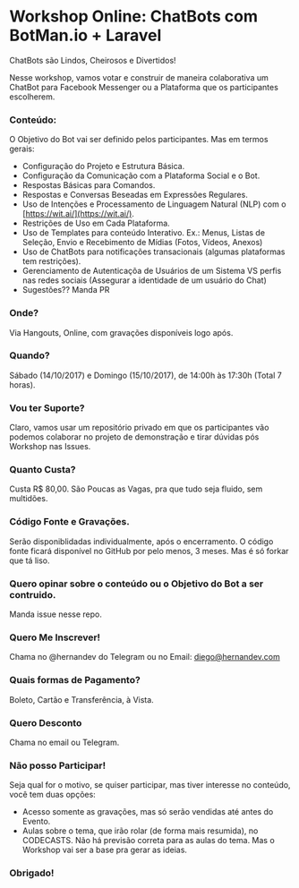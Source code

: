 # Workshop Online: ChatBots com BotMan.io + Laravel

ChatBots são Lindos, Cheirosos e Divertidos! 

Nesse workshop, vamos votar e construir de maneira colaborativa um ChatBot para Facebook Messenger ou a Plataforma que os participantes escolherem.

### Conteúdo:

O Objetivo do Bot vai ser definido pelos participantes. Mas em termos gerais:

- Configuração do Projeto e Estrutura Básica.
- Configuração da Comunicação com a Plataforma Social e o Bot.
- Respostas Básicas para Comandos.
- Respostas e Conversas Beseadas em Expressões Regulares.
- Uso de Intenções e Processamento de Linguagem Natural (NLP) com o [https://wit.ai/](https://wit.ai/).
- Restrições de Uso em Cada Plataforma.
- Uso de Templates para conteúdo Interativo. Ex.: Menus, Listas de Seleção, Envio e Recebimento de Mídias (Fotos, Vídeos, Anexos)
- Uso de ChatBots para notificações transacionais (algumas plataformas tem restrições).
- Gerenciamento de Autenticaçõa de Usuários de um Sistema VS perfis nas redes sociais (Assegurar a identidade de um usuário do Chat)
- Sugestões?? Manda PR

### Onde?

Via Hangouts, Online, com gravações disponíveis logo após.

### Quando?

Sábado (14/10/2017) e Domingo (15/10/2017), de 14:00h às 17:30h (Total 7 horas).

### Vou ter Suporte?

Claro, vamos usar um repositório privado em que os participantes vão podemos colaborar no projeto de demonstração e tirar dúvidas pós Workshop nas Issues.

### Quanto Custa?

Custa R$ 80,00. São Poucas as Vagas, pra que tudo seja fluido, sem multidões.

### Código Fonte e Gravações.

Serão disponiblidadas individualmente, após o encerramento.
O código fonte ficará disponível no GitHub por pelo menos, 3 meses. Mas é só forkar que tá liso.

### Quero opinar sobre o conteúdo ou o Objetivo do Bot a ser contruido.

Manda issue nesse repo.

### Quero Me Inscrever!

Chama no @hernandev do Telegram ou no Email: diego@hernandev.com

### Quais formas de Pagamento?
Boleto, Cartão e Transferência, à Vista.

### Quero Desconto

Chama no email ou Telegram.

### Não posso Participar!

Seja qual for o motivo, se quiser participar, mas tiver interesse no conteúdo, você tem duas opções:

- Acesso somente as gravações, mas só serão vendidas até antes do Evento.
- Aulas sobre o tema, que irão rolar (de forma mais resumida), no CODECASTS. Não há previsão correta para as aulas do tema. Mas o Workshop vai ser a base pra gerar as ideias.

### Obrigado!
